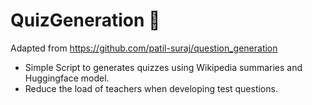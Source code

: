 # QuizGeneration 📝
Adapted from https://github.com/patil-suraj/question_generation
- Simple Script to generates quizzes using Wikipedia summaries and Huggingface model.
- Reduce the load of teachers when developing test questions.
